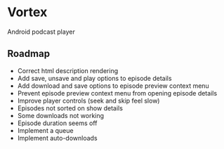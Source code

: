 # Vortex

Android podcast player

## Roadmap
- Correct html description rendering
- Add save, unsave and play options to episode details
- Add download and save options to episode preview context menu
- Prevent episode preview context menu from opening episode details
- Improve player controls (seek and skip feel slow)
- Episodes not sorted on show details
- Some downloads not working
- Episode duration seems off
- Implement a queue
- Implement auto-downloads
